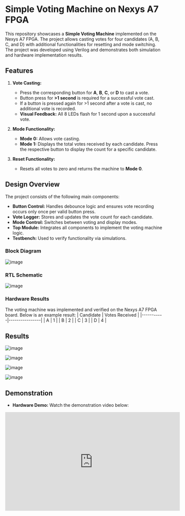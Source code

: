# Simple Voting Machine on Nexys A7 FPGA

This repository showcases a **Simple Voting Machine** implemented on the Nexys A7 FPGA. The project allows casting votes for four candidates (A, B, C, and D) with additional functionalities for resetting and mode switching. The project was developed using Verilog and demonstrates both simulation and hardware implementation results.

## Features

1. **Vote Casting:**
   - Press the corresponding button for **A**, **B**, **C**, or **D** to cast a vote.
   - Button press for **>1 second** is required for a successful vote cast.
   - If a button is pressed again for >1 second after a vote is cast, no additional vote is recorded.
   - **Visual Feedback:** All 8 LEDs flash for 1 second upon a successful vote.

2. **Mode Functionality:**
   - **Mode 0:** Allows vote casting.
   - **Mode 1:** Displays the total votes received by each candidate. Press the respective button to display the count for a specific candidate.

3. **Reset Functionality:**
   - Resets all votes to zero and returns the machine to **Mode 0**.

## Design Overview

The project consists of the following main components:

- **Button Control:** Handles debounce logic and ensures vote recording occurs only once per valid button press.
- **Vote Logger:** Stores and updates the vote count for each candidate.
- **Mode Control:** Switches between voting and display modes.
- **Top Module:** Integrates all components to implement the voting machine logic.
- **Testbench:** Used to verify functionality via simulations.

### Block Diagram
![image](https://github.com/user-attachments/assets/d53b8abb-cff5-4cf3-be91-de9c3a6a57a9)

### RTL Schematic
![image](https://github.com/user-attachments/assets/453367d4-1156-4081-aabb-62d058a39b87)

### Hardware Results
The voting machine was implemented and verified on the Nexys A7 FPGA board. Below is an example result:
| Candidate | Votes Received |
|-----------|----------------|
| A         | 1              |
| B         | 2              |
| C         | 3              |
| D         | 4              |

## Results

![image](https://github.com/user-attachments/assets/2c9397d3-2949-4b08-bf76-f829394b6b22)

![image](https://github.com/user-attachments/assets/3b3a0734-01ad-41c0-b1ac-b88daecb0fab)

![image](https://github.com/user-attachments/assets/60b5d7eb-8142-4923-b8d6-c1a6519b6b43)

![image](https://github.com/user-attachments/assets/ae4c6eb9-3acd-498d-9012-18bf906e93d1)

## Demonstration

- **Hardware Demo:** Watch the demonstration video below:

<iframe width="560" height="315" src="https://www.youtube.com/embed/GnJFNDx90b4?si=8Qkd9Xb-p5qHk6Bx" frameborder="0" allow="accelerometer; autoplay; clipboard-write; encrypted-media; gyroscope; picture-in-picture" allowfullscreen></iframe>
